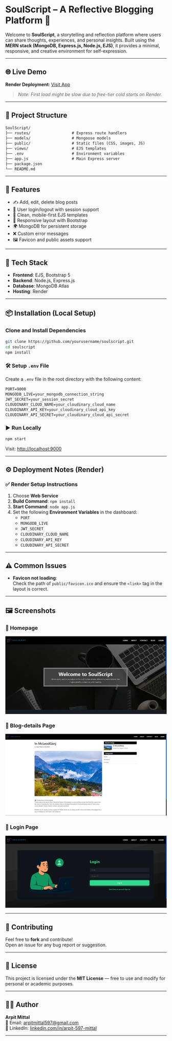 
# SoulScript – A Reflective Blogging Platform 📝

Welcome to **SoulScript**, a storytelling and reflection platform where users can share thoughts, experiences, and personal insights. Built using the **MERN stack (MongoDB, Express.js, Node.js, EJS)**, it provides a minimal, responsive, and creative environment for self-expression.

---

## 🌐 Live Demo

**Render Deployment**: [Visit App](https://blog-project-nmnt.onrender.com/)  
> *Note: First load might be slow due to free-tier cold starts on Render.*

---

## 📂 Project Structure

```
SoulScript/
├── routes/                  # Express route handlers
├── models/                  # Mongoose models
├── public/                  # Static files (CSS, images, JS)
├── views/                   # EJS templates
├── .env                     # Environment variables
├── app.js                   # Main Express server
├── package.json
└── README.md
```

---

## 🚀 Features

- ✍️ Add, edit, delete blog posts  
- 🔐 User login/logout with session support  
- 📄 Clean, mobile-first EJS templates  
- 🌈 Responsive layout with Bootstrap  
- 🌍 MongoDB for persistent storage  
- ❌ Custom error messages  
- 🖼️ Favicon and public assets support  

---

## 🔧 Tech Stack

- **Frontend**: EJS, Bootstrap 5  
- **Backend**: Node.js, Express.js  
- **Database**: MongoDB Atlas  
- **Hosting**: Render  

---

## 📦 Installation (Local Setup)

### Clone and Install Dependencies

```bash
git clone https://github.com/yourusername/soulscript.git
cd soulscript
npm install
```

### 🛠️ Setup `.env` File

Create a `.env` file in the root directory with the following content:

```
PORT=9000
MONGODB_LIVE=your_mongodb_connection_string
JWT_SECRET=your_session_secret
CLOUDINARY_CLOUD_NAME=your_cloudinary_cloud_name
CLOUDINARY_API_KEY=your_cloudinary_cloud_api_key
CLOUDINARY_API_SECRET=your_cloudinary_cloud_api_secret
```

### ▶️ Run Locally

```bash
npm start
```

Visit: [http://localhost:9000](http://localhost:9000)

---

## ⚙️ Deployment Notes (Render)

### ✅ Render Setup Instructions

1. Choose **Web Service**
2. **Build Command**: `npm install`
3. **Start Command**: `node app.js`
4. Set the following **Environment Variables** in the dashboard:
   - `PORT`
   - `MONGODB_LIVE`
   - `JWT_SECRET`
   - `CLOUDINARY_CLOUD_NAME`
   - `CLOUDINARY_API_KEY`
   - `CLOUDINARY_API_SECRET`

---

## ⚠️ Common Issues

- **Favicon not loading**:  
  Check the path of `public/favicon.ico` and ensure the `<link>` tag in the layout is correct.

---

## 🖼️ Screenshots

### 📌 Homepage  
![SoulScript Homepage](./public/assets/images/SS1.png "SoulScript Homepage")

### 📌 Blog-details Page  
![Blog Details](./public/assets/images/SS2.png "SoulScript Blog-Detail Page")

### 📌 Login Page  
![Login Page](./public/assets/images/SS3.png "SoulScript Login Page")

---

## 🤝 Contributing

Feel free to **fork** and contribute!  
Open an issue for any bug report or suggestion.

---

## 📄 License

This project is licensed under the **MIT License** — free to use and modify for personal or academic purposes.

---

## 👨‍💻 Author

**Arpit Mittal**  
📧 Email: [arpitmittal597@gmail.com](mailto:arpitmittal597@gmail.com)  
🔗 LinkedIn: [linkedin.com/in/arpit-597-mittal](https://www.linkedin.com/in/arpit-597-mittal/)

---
